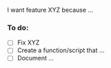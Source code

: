 <!-- intro. What do you want and why -->
I want feature XYZ because ...

<!-- Step by step guide, this helps! -->
### To do:
- [ ] Fix XYZ
- [ ] Create a function/script that ...
- [ ] Document ...
